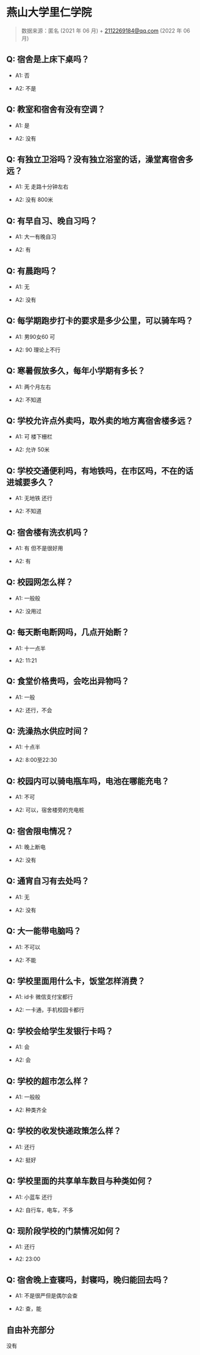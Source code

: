 # 燕山大学里仁学院

> 数据来源：匿名 (2021 年 06 月) + 2112269184@qq.com (2022 年 06 月)

## Q: 宿舍是上床下桌吗？

- A1: 否

- A2: 不是

## Q: 教室和宿舍有没有空调？

- A1: 是

- A2: 没有

## Q: 有独立卫浴吗？没有独立浴室的话，澡堂离宿舍多远？

- A1: 无 走路十分钟左右

- A2: 没有 800米

## Q: 有早自习、晚自习吗？

- A1: 大一有晚自习

- A2: 有

## Q: 有晨跑吗？

- A1: 无

- A2: 没有

## Q: 每学期跑步打卡的要求是多少公里，可以骑车吗？

- A1: 男90女60  可

- A2: 90 理论上不行

## Q: 寒暑假放多久，每年小学期有多长？

- A1: 两个月左右

- A2: 不知道

## Q: 学校允许点外卖吗，取外卖的地方离宿舍楼多远？

- A1: 可 楼下栅栏

- A2: 允许 50米

## Q: 学校交通便利吗，有地铁吗，在市区吗，不在的话进城要多久？

- A1: 无地铁 还行

- A2: 不知道

## Q: 宿舍楼有洗衣机吗？

- A1: 有 但不是很好用

- A2: 有

## Q: 校园网怎么样？

- A1: 一般般

- A2: 没用过

## Q: 每天断电断网吗，几点开始断？

- A1: 十一点半

- A2: 11:21

## Q: 食堂价格贵吗，会吃出异物吗？

- A1: 一般

- A2: 还行，不会

## Q: 洗澡热水供应时间？

- A1: 十点半

- A2: 8:00至22:30

## Q: 校园内可以骑电瓶车吗，电池在哪能充电？

- A1: 不可

- A2: 可以，宿舍楼旁的充电桩

## Q: 宿舍限电情况？

- A1: 晚上断电

- A2: 没有

## Q: 通宵自习有去处吗？

- A1: 无

- A2: 没有

## Q: 大一能带电脑吗？

- A1: 不可以

- A2: 不能

## Q: 学校里面用什么卡，饭堂怎样消费？

- A1: id卡 微信支付宝都行

- A2: 一卡通，手机校园卡都行

## Q: 学校会给学生发银行卡吗？

- A1: 会

- A2: 会

## Q: 学校的超市怎么样？

- A1: 一般般

- A2: 种类齐全

## Q: 学校的收发快递政策怎么样？

- A1: 还行

- A2: 挺好

## Q: 学校里面的共享单车数目与种类如何？

- A1: 小蓝车 还行

- A2: 自行车，电车，不多

## Q: 现阶段学校的门禁情况如何？

- A1: 还行

- A2: 23:00

## Q: 宿舍晚上查寝吗，封寝吗，晚归能回去吗？

- A1: 不是很严但是偶尔会查

- A2: 查，能

## 自由补充部分

没有